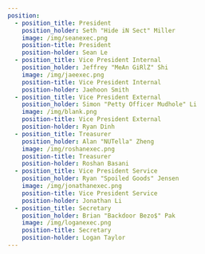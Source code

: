 ```yaml
---
position:
  - position_title: President
    position_holder: Seth "Hide iN Sect" Miller
    image: /img/seanexec.png
    position-title: President
    position-holder: Sean Le
  - position_title: Vice President Internal
    position_holder: Jeffrey "MeAn GiRlZ" Shi
    image: /img/jaeexec.png
    position-title: Vice President Internal
    position-holder: Jaehoon Smith
  - position_title: Vice President External
    position_holder: Simon "Petty Officer Mudhole" Li
    image: /img/blank.png
    position-title: Vice President External
    position-holder: Ryan Dinh
  - position_title: Treasurer
    position_holder: Alan "NUTella" Zheng
    image: /img/roshanexec.png
    position-title: Treasurer
    position-holder: Roshan Basani
  - position_title: Vice President Service
    position_holder: Ryan "Spoiled Goods" Jensen
    image: /img/jonathanexec.png
    position-title: Vice President Service
    position-holder: Jonathan Li
  - position_title: Secretary
    position_holder: Brian "Backdoor Bezo$" Pak
    image: /img/loganexec.png
    position-title: Secretary
    position-holder: Logan Taylor
---
```

